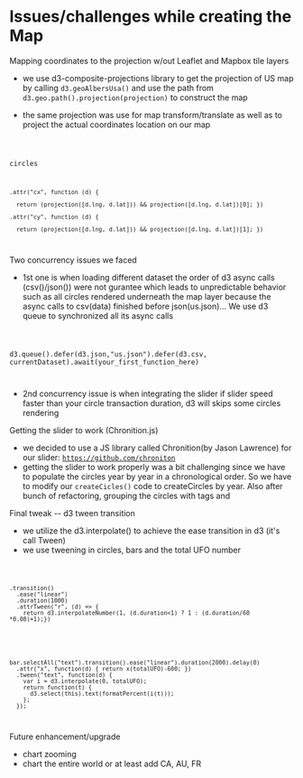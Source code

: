# Issues/challenges while creating the Map
Mapping coordinates to the projection w/out Leaflet and Mapbox tile layers
- we use d3-composite-projections library to get the projection of US map by calling 
<code>d3.geoAlbersUsa()</code> and use the path from <code>d3.geo.path().projection(projection)</code> to construct the map

- the same projection was use for map transform/translate as well as to project the actual coordinates location on our map
<code>
  
  circles
    
    .attr("cx", function (d) {

      return (projection([d.lng, d.lat])) && projection([d.lng, d.lat])[0]; })
    
    .attr("cy", function (d) {
    
      return (projection([d.lng, d.lat])) && projection([d.lng, d.lat])[1]; })

</code>

Two concurrency issues we faced
- 1st one is when loading different dataset the order of d3 async calls (csv()/json()) were not gurantee which leads to unpredictable behavior such as all circles rendered underneath the map layer because the async calls to csv(data) finished before json(us.json)... We use d3 queue to synchronized all its async calls
<code> 

  d3.queue().defer(d3.json,"us.json").defer(d3.csv, currentDataset).await(your_first_function_here)

</code>

- 2nd concurrency issue is when integrating the slider if slider speed faster than your circle transaction duration, d3 will skips some circles rendering

Getting the slider to work (Chronition.js)
- we decided to use a JS library called Chronition(by Jason Lawrence) for our slider:
<code>https://github.com/chroniton</code>
- getting the slider to work properly was a bit challenging since we have to populate the circles year by year in a chronological order.  So we have to modify our <code>createCicles()</code> code to createCircles by year.  Also after bunch of refactoring, grouping the circles with <g> tags and 


Final tweak -- d3 tween transition
- we utilize the d3.interpolate() to achieve the ease transition in d3 (it's call Tween)
- we use tweening in circles, bars and the total UFO number

<code>

    .transition()
      .ease("linear")
      .duration(1000)
      .attrTween("r", (d) => {
        return d3.interpolateNumber(1, (d.duration<1) ? 1 : (d.duration/60 *0.08)+1);})
</code>

<code>

    bar.selectAll("text").transition().ease("linear").duration(2000).delay(0)
      .attr("x", function(d) { return x(totalUFO)-600; })
      .tween("text", function(d) {
        var i = d3.interpolate(0, totalUFO);
        return function(t) {
          d3.select(this).text(formatPercent(i(t)));
        };
      });
</code>

Future enhancement/upgrade
- chart zooming
- chart the entire world or at least add CA, AU, FR